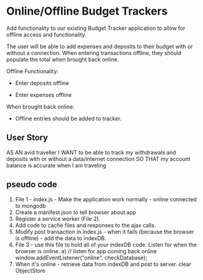 # Online/Offline Budget Trackers

Add functionality to our existing Budget Tracker application to allow for offline access and functionality.

The user will be able to add expenses and deposits to their budget with or without a connection. When entering transactions offline, they should populate the total when brought back online.

Offline Functionality:

  * Enter deposits offline

  * Enter expenses offline

When brought back online:

  * Offline entries should be added to tracker.

## User Story
AS AN avid traveller
I WANT to be able to track my withdrawals and deposits with or without a data/internet connection
SO THAT my account balance is accurate when I am traveling


## pseudo code
1. File 1 - index.js - Make the application work normally - online connected to mongodb
2. Create a manifest.json to tell browser about app
3. Register a service worker (File 2).
4. Add code to cache files and responses to the ajax calls.
5. Modify post transaction in index.js - when it fails (because the browser is offline) - add the data to indexDB.
6. File 3 - use this file to hold all of your indexDB code. Listen for when the browser is online.
    a) // listen for app coming back online
      window.addEventListener("online", checkDatabase);
7. When it's online - retrieve data from indexDB and post to server.  clear ObjectStore
